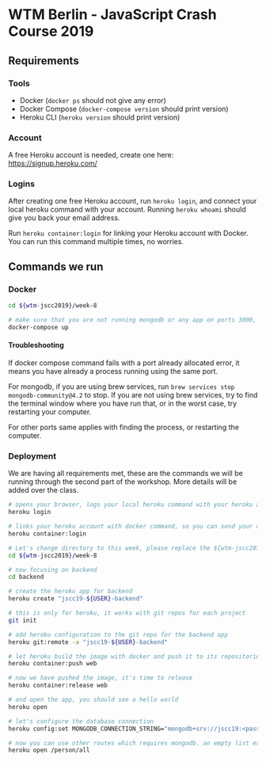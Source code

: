 # WTM Berlin - JavaScript Crash Course 2019

## Requirements

### Tools

- Docker (`docker ps` should not give any error)
- Docker Compose (`docker-compose version` should print version)
- Heroku CLI (`heroku version` should print version)

### Account

A free Heroku account is needed, create one here: <https://signup.heroku.com/>

### Logins

After creating one free Heroku account, run `heroku login`, and connect your local heroku command with your account. Running `heroku whoami` should give you back your email address.

Run `heroku container:login` for linking your Heroku account with Docker. You can run this command multiple times, no worries.

## Commands we run

### Docker

```bash
cd ${wtm-jscc2019}/week-8

# make sure that you are not running mongodb or any app on ports 3000, 8080
docker-compose up
```

#### Troubleshooting

If docker compose command fails with a port already allocated error, it means you have already a process running using the same port.

For mongodb, if you are using brew services, run `brew services stop mongodb-community@4.2` to stop. If you are not using brew services, try to find the terminal window where you have run that, or in the worst case, try restarting your computer.

For other ports same applies with finding the process, or restarting the computer.

### Deployment

We are having all requirements met, these are the commands we will be running through the second part of the workshop. More details will be added over the class.

```bash
# opens your browser, logs your local heroku command with your heroku account
heroku login

# links your heroku account with docker command, so you can send your docker images to heroku
heroku container:login

# Let's change directory to this week, please replace the ${wtm-jscc2019} with the correct path
cd ${wtm-jscc2019}/week-8

# now focusing on backend
cd backend

# create the heroku app for backend
heroku create "jscc19-${USER}-backend"

# this is only for heroku, it works with git repos for each project
git init

# add heroku configuration to the git repo for the backend app
heroku git:remote -a "jscc19-${USER}-backend"

# let heroku build the image with docker and push it to its repositories, web here means it's an app with web interface
heroku container:push web

# now we have pushed the image, it's time to release
heroku container:release web

# and open the app, you should see a hello world
heroku open

# let's configure the database connection
heroku config:set MONGODB_CONNECTION_STRING="mongodb+srv://jscc19:<password>@wtmberlin-jscc2019-n19rs.gcp.mongodb.net/${USER}"

# now you can use other routes which requires mongodb. an empty list expected for now.
heroku open /person/all
```
